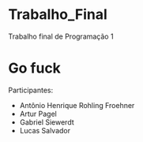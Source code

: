 # Trabalho_Final
Trabalho final de Programação 1
<h1>Go fuck</h1>
Participantes:
<ul>
  <li>
    Antônio Henrique Rohling Froehner
  </li>
  <li>
    Artur Pagel
  </li>
  <li>
    Gabriel Siewerdt
  </li>
  <li>
    Lucas Salvador
  </li>
</ul>
